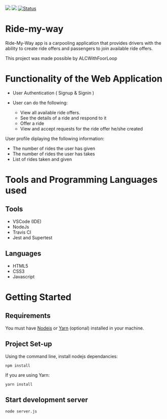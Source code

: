 <a href="https://codeclimate.com/github/codeclimate/codeclimate/maintainability"><img src="https://api.codeclimate.com/v1/badges/a99a88d28ad37a79dbf6/maintainability" /></a>    <a href="https://codeclimate.com/github/codeclimate/codeclimate/test_coverage"><img src="https://api.codeclimate.com/v1/badges/a99a88d28ad37a79dbf6/test_coverage" /></a> [![Status](https://travis-ci.org/Abk47/ride-my-way.svg?branch=feature)](https://travis-ci.org/Abk47/ride-my-way)
# Ride-my-way
Ride-My-Way app is a carpooling application that provides drivers with the ability to create ride offers and passengers to join available ride offers.

This project was made possible by ALCWithFoorLoop

# Functionality of the Web Application
* User Authentication ( Signup & Signin )

* User can do the following:
  * View all available ride offers.
  * See the details of a ride and respond to it
  * Offer a ride
  * View and accept requests for the ride offer he/she created

User profile diplaying the following information:
* The number of rides the user has given
* The number of rides the user has takes
* List of rides taken and given

# Tools and Programming Languages used #
## Tools ##
* VSCode (IDE)
* NodeJs
* Travis CI
* Jest and Supertest
## Languages ##
* HTML5
* CSS3
* Javascript

# Getting Started
## Requirements ##
You must have [Nodejs](https://nodejs.org/en/download/) or [Yarn](https://yarnpkg.com/) (optional) installed in your machine.

## Project Set-up ##
Using the command line, install nodejs dependancies:

```
npm install
```

If you are using Yarn: 

```
yarn install
```
## Start development server ##
```
node server.js
```
